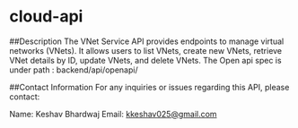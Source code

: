 # cloud-api

##Description
The VNet Service API provides endpoints to manage virtual networks (VNets). It allows users to list VNets, create new VNets, retrieve VNet details by ID, update VNets, and delete VNets.
The Open api spec is under path : backend/api/openapi/

##Contact Information
For any inquiries or issues regarding this API, please contact:

Name: Keshav Bhardwaj
Email: kkeshav025@gmail.com
